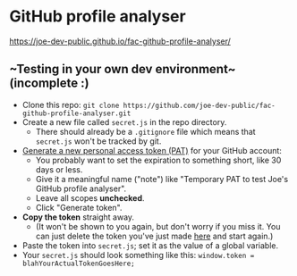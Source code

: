 # GitHub profile analyser

https://joe-dev-public.github.io/fac-github-profile-analyser/


## ~Testing in your own dev environment~ (incomplete :)

- Clone this repo: ``git clone https://github.com/joe-dev-public/fac-github-profile-analyser.git``
- Create a new file called ``secret.js`` in the repo directory.
  - There should already be a ``.gitignore`` file which means that ``secret.js`` won't be tracked by git.
- [Generate a new personal access token (PAT)](https://github.com/settings/tokens/new) for your GitHub account:
  - You probably want to set the expiration to something short, like 30 days or less.
  - Give it a meaningful name ("note") like "Temporary PAT to test Joe's GitHub profile analyser".
  - Leave all scopes **unchecked**.
  - Click "Generate token".
- **Copy the token** straight away.
  - (It won't be shown to you again, but don't worry if you miss it. You can just delete the token you've just made [here](https://github.com/settings/tokens) and start again.)
- Paste the token into ``secret.js``; set it as the value of a global variable.
- Your ``secret.js`` should look something like this:
``window.token = blahYourActualTokenGoesHere;``
